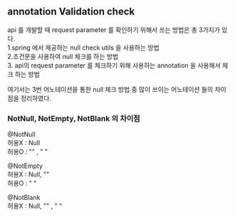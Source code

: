 
## annotation Validation check

api 를 개발할 때 request parameter 를 확인하기 위해서 쓰는 방법은 총 3가지가 있다.  <br>
1.spring 에서 제공하는 null check utils 을 사용하는 방법 <br>
2.조건문을 사용하여 null 체크를 하는 방법 <br>
3. api의 request parameter 를 체크하기 위해 사용하는 annotation 을 사용해서 체크 하는 방법<br>

여기서는 3번 어노테이션을 통한 null 체크 방법 중 많이 쓰이는 어노테이션 들의 차이점을 정리하였다. <br> 

### NotNull, NotEmpty, NotBlank 의 차이점
@NotNull<br>
허용X : Null <br>
허용O : "" , " "  <br>
 
@NotEmpty<br>
허용X : Null, ""<br>
허용O : " "  <br>
 
@NotBlank<br>
허용X : Null, "" , " " <br>
 
